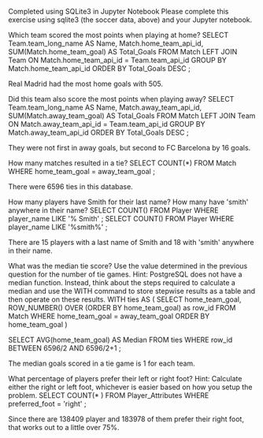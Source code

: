 Completed using SQLite3 in Jupyter Notebook
Please complete this exercise using sqlite3 (the soccer data, above) and your Jupyter notebook.

Which team scored the most points when playing at home?
SELECT Team.team_long_name AS Name,
Match.home_team_api_id,
SUM(Match.home_team_goal) AS Total_Goals
FROM Match
LEFT JOIN Team
ON Match.home_team_api_id = Team.team_api_id
GROUP BY Match.home_team_api_id
ORDER BY Total_Goals DESC
;

Real Madrid had the most home goals with 505.

Did this team also score the most points when playing away?
SELECT Team.team_long_name AS Name,
Match.away_team_api_id,
SUM(Match.away_team_goal) AS Total_Goals
FROM Match
LEFT JOIN Team
ON Match.away_team_api_id = Team.team_api_id
GROUP BY Match.away_team_api_id
ORDER BY Total_Goals DESC
;

They were not first in away goals, but second to FC Barcelona by 16 goals.

How many matches resulted in a tie?
SELECT COUNT(*)
FROM Match
WHERE home_team_goal = away_team_goal
;

There were 6596 ties in this database.

How many players have Smith for their last name? How many have 'smith' anywhere in their name?
SELECT COUNT()
FROM Player
WHERE player_name LIKE '% Smith'
; SELECT COUNT()
FROM Player
WHERE player_name LIKE '%smith%'
;

There are 15 players with a last name of Smith and 18 with 'smith' anywhere in their name.

What was the median tie score? Use the value determined in the previous question for the number of tie games. Hint: PostgreSQL does not have a median function. Instead, think about the steps required to calculate a median and use the WITH command to store stepwise results as a table and then operate on these results.
WITH ties AS (
SELECT home_team_goal,
ROW_NUMBER() OVER (ORDER BY home_team_goal) as row_id
FROM Match
WHERE home_team_goal = away_team_goal
ORDER BY home_team_goal
)

SELECT AVG(home_team_goal) AS Median
FROM ties
WHERE row_id BETWEEN 6596/2 AND 6596/2+1
;

The median goals scored in a tie game is 1 for each team.

What percentage of players prefer their left or right foot? Hint: Calculate either the right or left foot, whichever is easier based on how you setup the problem.
SELECT COUNT(* )
FROM Player_Attributes
WHERE preferred_foot = 'right'
;

Since there are 138409 player and 183978 of them prefer their right foot, that works out to a little over 75%.
